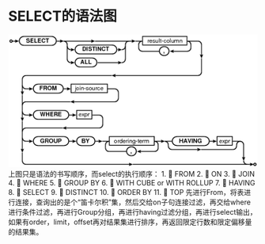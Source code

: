 # SELECT的语法图
 <img src="../select1.png"/>
 上图只是语法的书写顺序，而select的执行顺序：
1.	  FROM
2.	  ON
3.	  JOIN
4.	  WHERE
5.	  GROUP BY
6.	  WITH CUBE or WITH ROLLUP
7.	  HAVING
8.	  SELECT
9.	  DISTINCT
10.	  ORDER BY
11.	  TOP
先进行From，将表进行连接，查询出的是个“笛卡尔积”集，然后交给on子句连接过滤，再交给where进行条件过滤，再进行Group分组，再进行having过滤分组，再进行select输出，如果有order，limit，offset再对结果集进行排序，再返回限定行数和限定偏移量的结果集。
